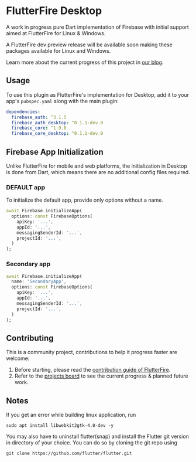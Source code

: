 # FlutterFire Desktop

A work in progress pure Dart implementation of Firebase with initial support aimed at FlutterFire for Linux & Windows.

A FlutterFire dev preview release will be available soon making these packages available for Linux and Windows.

Learn more about the current progress of this project in [our blog](https://invertase.io/blog/announcing-flutterfire-desktop).

## Usage

To use this plugin as FlutterFire's implementation for Desktop, add it to your app's `pubspec.yaml` along with the main plugin:

```yaml
dependencies:
  firebase_auth: ^3.1.5
  firebase_auth_desktop: ^0.1.1-dev.0
  firebase_core: ^1.9.0
  firebase_core_desktop: ^0.1.1-dev.0
```

## Firebase App Initialization

Unlike FlutterFire for mobile and web platforms, the initialization in Desktop is done from Dart, which means there are no additional config files required.
### DEFAULT app
To initialize the default app, provide only options without a name.
 ```dart
 await Firebase.initializeApp(
   options: const FirebaseOptions(
     apiKey: '...',
     appId: '...',
     messagingSenderId: '...',
     projectId: '...',
   )
 );
 ```
### Secondary app
 ```dart
 await Firebase.initializeApp(
   name: 'SecondaryApp',
   options: const FirebaseOptions(
     apiKey: '...',
     appId: '...',
     messagingSenderId: '...',
     projectId: '...',
   )
 );
 ```

## Contributing

This is a community project, contributions to help it progress faster are welcome:
1. Before starting, please read the [contribution guide of FlutterFire](https://github.com/FirebaseExtended/flutterfire/blob/master/CONTRIBUTING.md).
2. Refer to the [projects board](https://github.com/invertase/flutterfire_desktop/projects) to see the current progress & planned future work.

## Notes

If you get an error while building linux application, run

```sudo apt install libwebkit2gtk-4.0-dev -y```

You may also have to uninstall flutter(snap) and install the Flutter git version in directory of your choice. You can do so by cloning the git repo using

```git clone https://github.com/flutter/flutter.git```
